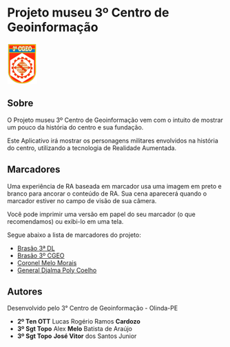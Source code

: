 # Projeto museu 3º Centro de Geoinformação

<img src="/images/logo.png" alt="Projeto museu 3º Centro de Geoinformação"/>

## Sobre

O Projeto museu 3º Centro de Geoinformação vem com o intuito de mostrar um pouco da história do centro e sua fundação.

Este Aplicativo irá mostrar os personagens militares envolvidos na história do centro, utilizando a tecnologia de Realidade Aumentada.

## Marcadores

Uma experiência de RA baseada em marcador usa uma imagem em preto e branco para ancorar o conteúdo de RA. Sua cena aparecerá quando o marcador estiver no campo de visão de sua câmera.

Você pode imprimir uma versão em papel do seu marcador (o que recomendamos) ou exibi-lo em uma tela.

Segue abaixo a lista de marcadores do projeto:

- <a href="/marcadores/3dl.png" target="_blank">Brasão 3ª DL</a>
- <a href="/marcadores/3cgeo.png" target="_blank">Brasão 3º CGEO</a>
- <a href="/marcadores/02_MARCADOR_MELO_MORAES.png" target="_blank">Coronel Melo Morais</a>
- <a href="/marcadores/01_MARCADOR_POLLI_COELHO.png" target="_blank">General Djalma Poly Coelho</a>

## Autores

Desenvolvido pelo 3° Centro de Geoinformação - Olinda-PE

- <b>2º Ten OTT</b> Lucas Rogério Ramos <b>Cardozo</b>
- <b>3º Sgt Topo</b> Alex <b>Melo</b> Batista de Araújo
- <b>3º Sgt Topo</b> <b>José Vitor</b> dos Santos Junior
